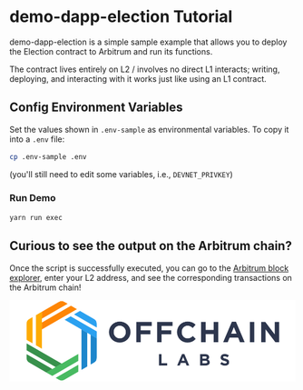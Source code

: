 # demo-dapp-election Tutorial

demo-dapp-election is a simple sample example that allows you to deploy the Election contract to Arbitrum and run its functions.

The contract lives entirely on L2 / involves no direct L1 interacts; writing, deploying, and interacting with it works just like using an L1 contract.

## Config Environment Variables

Set the values shown in `.env-sample` as environmental variables. To copy it into a `.env` file:

```bash
cp .env-sample .env
```

(you'll still need to edit some variables, i.e., `DEVNET_PRIVKEY`)

### Run Demo

```bash
yarn run exec
```

## Curious to see the output on the Arbitrum chain?

Once the script is successfully executed, you can go to the [Arbitrum block explorer](https://rinkeby-explorer.arbitrum.io/#), enter your L2 address, and see the corresponding transactions on the Arbitrum chain!

<p align="center"><img src="../../assets/offchain_labs_logo.png" width="600"></p>